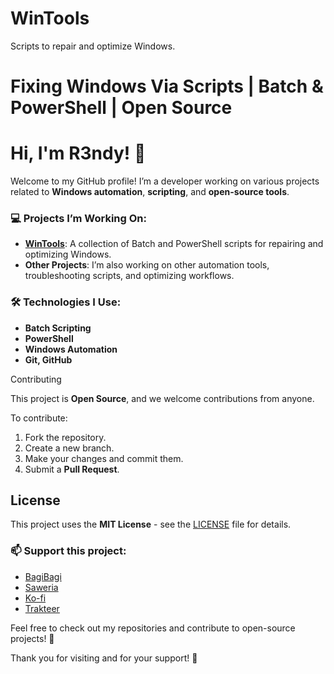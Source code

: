# WinTools
Scripts to repair and optimize Windows.

# Fixing Windows Via Scripts | Batch & PowerShell | Open Source

# Hi, I'm R3ndy! 👋

Welcome to my GitHub profile! I’m a developer working on various projects related to **Windows automation**, **scripting**, and **open-source tools**.

### 💻 Projects I’m Working On:
- **[WinTools](https://github.com/r3ndycom/WinTools)**: A collection of Batch and PowerShell scripts for repairing and optimizing Windows.
- **Other Projects**: I’m also working on other automation tools, troubleshooting scripts, and optimizing workflows.

### 🛠️ Technologies I Use:
- **Batch Scripting**
- **PowerShell**
- **Windows Automation**
- **Git, GitHub**

 Contributing

This project is **Open Source**, and we welcome contributions from anyone.

To contribute:
1. Fork the repository.
2. Create a new branch.
3. Make your changes and commit them.
4. Submit a **Pull Request**.

## License

This project uses the **MIT License** - see the [LICENSE](LICENSE) file for details.

### 📫 Support this project:
<ul>
  <li><a href="https://bagibagi.co/r3ndy" target="_blank">BagiBagi</a></li>
  <li><a href="https://saweria.co/r3ndy" target="_blank">Saweria</a></li>
  <li><a href="https://ko-fi.com/r3ndy" target="_blank">Ko-fi</a></li>
  <li><a href="https://trakteer.id/r3ndy" target="_blank">Trakteer</a></li>
</ul>

Feel free to check out my repositories and contribute to open-source projects! 🚀

Thank you for visiting and for your support! 🙏
